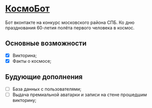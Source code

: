 # [КосмоБот](https://vk.com/public202952694)
Бот вконтакте на конкурс московского района СПБ. Ко дню празднования 60-летия полёта первого человека в космос.

## Основные возможности

- [x] Викторина;
- [x] Факты о космосе;

## Будующие дополнения

- [ ] База данных с пользователями;
- [ ] Выдача премиальной аватарки и записи на стене прошедшим викторину;
